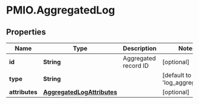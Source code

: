 # PMIO.AggregatedLog

## Properties
Name | Type | Description | Notes
------------ | ------------- | ------------- | -------------
**id** | **String** | Aggregated record ID | [optional] 
**type** | **String** |  | [default to &#39;log_aggregated&#39;]
**attributes** | [**AggregatedLogAttributes**](AggregatedLogAttributes.md) |  | [optional] 


